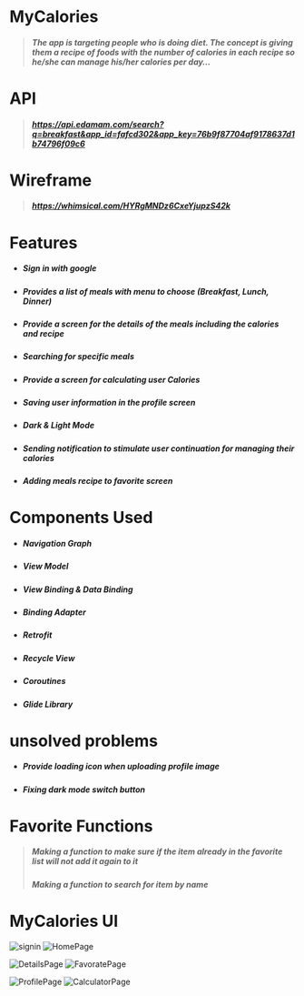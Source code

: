 
# MyCalories 

> ##### The app is targeting people who is doing diet. The concept is giving them a recipe of foods with the number of calories in each recipe so he/she can manage his/her calories per day…



# API
> ##### https://api.edamam.com/search?q=breakfast&app_id=fafcd302&app_key=76b9f87704af9178637d1b74796f09c6



# Wireframe
> ##### https://whimsical.com/HYRgMNDz6CxeYjupzS42k



# Features 
* ##### Sign in with google 
* ##### Provides a list of meals with menu to choose (Breakfast, Lunch, Dinner) 
* ##### Provide a screen for the details of the meals including the calories and recipe
* ##### Searching for specific meals
* ##### Provide a screen for calculating user Calories
* ##### Saving user information in the profile screen 
* ##### Dark & Light Mode 
* ##### Sending notification to stimulate user continuation for managing their calories
* ##### Adding meals recipe to favorite screen 



# Components Used 
* ##### Navigation Graph
* ##### View Model
* ##### View Binding & Data Binding
* ##### Binding Adapter
* ##### Retrofit
* ##### Recycle View
* ##### Coroutines
* ##### Glide Library



# unsolved problems
* ##### Provide loading icon when uploading profile image
* ##### Fixing dark mode switch button



# Favorite Functions
> ##### Making a function to make sure if the item already in the favorite list will not add it again to it
> ##### Making a function to search for item by name 



# MyCalories UI

![signin](https://user-images.githubusercontent.com/92260233/150340844-329bf758-3ccc-487d-b2af-c88ec932687c.png) ![HomePage](https://user-images.githubusercontent.com/92260233/150340921-8f59ab3e-7e3e-4d7c-b1f0-b4ec764a3b82.png)

![DetailsPage](https://user-images.githubusercontent.com/92260233/150340992-458dad3c-c066-4ce9-9027-4780baaa9e54.png) ![FavoratePage](https://user-images.githubusercontent.com/92260233/150341035-40868894-4004-4272-ade6-065af41b2bb0.png)

![ProfilePage](https://user-images.githubusercontent.com/92260233/150340886-d6e6d6ce-b2f2-42e7-a924-d5cd43577b98.png) ![CalculatorPage](https://user-images.githubusercontent.com/92260233/150341204-0871ac43-a07a-43ee-bf57-e7dfca553822.png)
